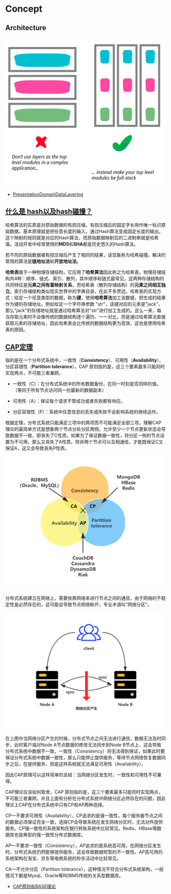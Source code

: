 # Concept

## Architecture

![](./image/PresentationDomainDataLayering.png)
- [PresentationDomainDataLayering](https://martinfowler.com/bliki/PresentationDomainDataLayering.html)


## [什么是 hash以及hash碰撞？](https://www.zhihu.com/question/26762707/answer/890181997)

哈希算法的实质是对原始数据的有损压缩，有损压缩后的固定字长用作唯一标识原始数据。基本原理就是把任意长度的输入，通过Hash算法变成固定长度的输出。这个映射的规则就是对应的Hash算法，而原始数据映射后的二进制串就是哈希值。活动开发中经常使用的**MD5**和**SHA**都是历史悠久的Hash算法。

若不同的原始数据被有损压缩后产生了相同的结果，该现象称为哈希碰撞。解决的常用的算法是**链地址法**和**开放地址法**。

**哈希表**属于一种物理存储结构，它应用了**哈希算法**因此称之为哈希表。物理存储结构共4种：顺序、链式、索引、散列，其中顺序和链式最常见，这两种存储结构的共同特征是**元素之间有着映射关系**，而哈希表（散列存储结构）的**元素之间相互独立**。索引存储结构类似现实世界中的字典目录，在此不多赘述。哈希表的实现方式：给定一个任意类型的数据，称为**键**，使用**哈希算法**加工该数据，把生成的结果作为键的存储地址。例如给定一个字符串参数 "str"，该键对应的元素是"jack"，那么"jack"的存储地址就是通过哈希算法对"str"进行加工生成的。这么一来，每当存取元素时不会像传统的数据结构逐个遍历、一一对比，而是通过哈希算法直接获取元素的存储地址，因此哈希表会比传统的数据结构更为高效，这也是使用哈希表的原因。


## [CAP定理](https://zh.wikipedia.org/wiki/CAP%E5%AE%9A%E7%90%86)

指的是在一个分布式系统中，一致性（**Consistency**）、可用性（**Availability**）、分区容错性（**Partition tolerance**）。CAP 原则指的是，这三个要素最多只能同时实现两点，不可能三者兼顾。

- 一致性（C）：在分布式系统中的所有数据备份，在同一时刻是否同样的值。（等同于所有节点访问同一份最新的数据副本）

- 可用性（A）：保证每个请求不管成功或者失败都有响应。

- 分区容错性（P）：系统中任意信息的丢失或失败不会影响系统的继续运作。

根据定理，分布式系统只能满足三项中的两项而不可能满足全部三项。理解CAP理论的最简单方式是想象两个节点分处分区两侧。允许至少一个节点更新状态会导致数据不一致，即丧失了C性质。如果为了保证数据一致性，将分区一侧的节点设置为不可用，那么又丧失了A性质。除非两个节点可以互相通信，才能既保证C又保证A，这又会导致丧失P性质。



![](./image/cap.png)

  分布式系统建立在网络上，需要依靠网络来进行节点之间的通信，由于网络的不稳定性是必然存在的，这可能会导致节点网络断开，专业术语叫“网络分区”。

![](./image/network_Partition.png)


在上图中当网络分区产生的时候，分布式节点之间无法进行通信，数据无法及时同步，此时客户端对Node A节点数据的修改无法同步到Node B节点上，这会导致分布式系统中数据不一致，一致性（Consistency）将无法得到保证，如果此时要保证分布式系统中数据一致性，那么只能停止提供服务，等待节点网络恢复数据同步之后，在提供服务，但是这样系统就无法满足可用性（Availability）。

因此CAP原理可以这样简单的总结：当网络分区发生时，一致性和可用性不可兼得。

CAP理论应该如何取舍，CAP 原则指的是，这三个要素最多只能同时实现两点，不可能三者兼顾。并且上面有分析在分布式系统中网络分区必然存在的问题，因此理论上CAP在分布式系统中只有CP和AP两种选择。

CP—不要求可用性（Availability），CP追求的是强一致性，每个服务器节点之间的数据必须保证完全一致，选择CP会导致系统在发生网络分区时，无法对外提供服务。CP强一致性的系统架构在银行转账系统中比较常见。Redis、HBase等数据库也是典型的强一致性分布式数据库。

AP—不要求一致性（Consistency），AP追求的是系统高可用，在网络分区发生时，分布式系统仍然能够提供服务，这会导致数据短暂的不一致性。AP高可用的系统架构在淘宝、京东等电商系统的秒杀活动中比较常见。

CA—不允许分区（Partition tolerance），这种情况不符合分布式系统架构，一般情况下都是Mysql、Oracle等RDBMS传统的关系型数据库。

- [CAP原则和BASE理论](https://note.dolyw.com/distributed/00-CAP-BASE.html#_1-%E9%97%AE%E9%A2%98%E7%9A%84%E6%8F%90%E5%87%BA)
